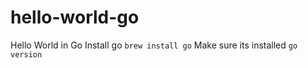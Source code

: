 # hello-world-go
Hello World in Go
Install go `brew install go`
Make sure its installed `go version`

